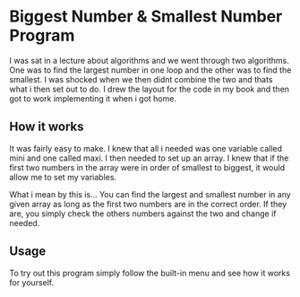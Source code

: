 # Biggest Number & Smallest Number Program

I was sat in a lecture about algorithms and we went through two algorithms. One was to find the largest number in one loop and the other was to find the smallest. I was shocked when we then didnt combine the two and thats what i then set out to do. I drew the layout for the code in my book and then got to work implementing it when i got home. 

## How it works

It was fairly easy to make. I knew that all i needed was one variable called mini and one called maxi. I then needed to set up an array. I knew that if the first two numbers in the array were in order of smallest to biggest, it would allow me to set my variables.

What i mean by this is... You can find the largest and smallest number in any given array as long as the first two numbers are in the correct order. If they are, you simply check the others numbers against the two and change if needed.

## Usage

To try out this program simply follow the built-in menu and see how it works for yourself.